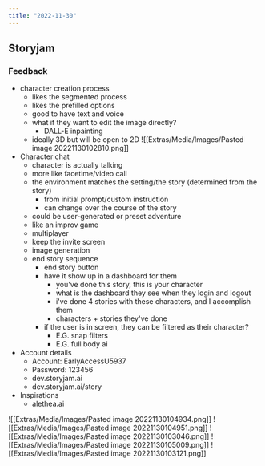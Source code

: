 ```yaml
---
title: "2022-11-30"
---
```

## Storyjam
### Feedback
- character creation process
	- likes the segmented process
	- likes the prefilled options
	- good to have text and voice
	- what if they want to edit the image directly?
		- DALL-E inpainting
	- ideally 3D but will be open to 2D
![[Extras/Media/Images/Pasted image 20221130102810.png]]
- Character chat
	- character is actually talking
	- more like facetime/video call
	- the environment matches the setting/the story (determined from the story)
		- from initial prompt/custom instruction
		- can change over the course of the story
	- could be user-generated or preset adventure
	- like an improv game
	- multiplayer
	- keep the invite screen
	- image generation
	- end story sequence
		- end story button
		- have it show up in a dashboard for them
			- you've done this story, this is your character
			- what is the dashboard they see when they login and logout
			- i've done 4 stories with these characters, and I accomplish them
			- characters + stories they've done
		- if the user is in screen, they can be filtered as their character?
			- E.G. snap filters
			- E.G. full body ai 
- Account details 
	- Account: EarlyAccessU5937
	- Password: 123456
	- dev.storyjam.ai
	- dev.storyjam.ai/story
- Inspirations
	- alethea.ai

![[Extras/Media/Images/Pasted image 20221130104934.png]]
![[Extras/Media/Images/Pasted image 20221130104951.png]]
![[Extras/Media/Images/Pasted image 20221130103046.png]]
![[Extras/Media/Images/Pasted image 20221130105009.png]]
![[Extras/Media/Images/Pasted image 20221130103121.png]]